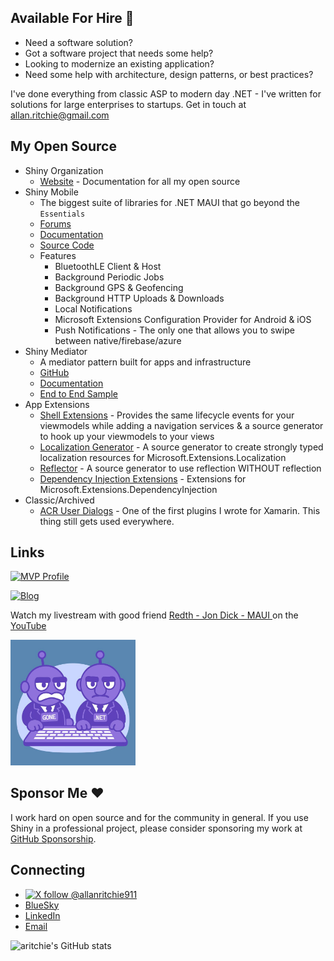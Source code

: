## Available For Hire :construction_worker:

* Need a software solution?
* Got a software project that needs some help?  
* Looking to modernize an existing application?
* Need some help with architecture, design patterns, or best practices?

I've done everything from classic ASP to modern day .NET - I've written for solutions for large enterprises to startups.  Get in touch at [allan.ritchie@gmail.com](mailto:allan.ritchie@gmail.com)

## My Open Source

* Shiny Organization
    * [Website](https://shinylib.net) - Documentation for all my open source
* Shiny Mobile
    * The biggest suite of libraries for .NET MAUI that go beyond the `Essentials`
    * [Forums](https://github.com/shinyorg/shiny/discussions)
    * [Documentation](https://shinylib.net)
    * [Source Code](https://github.com/shinyorg/shiny)
    * Features
        * BluetoothLE Client & Host
        * Background Periodic Jobs
        * Background GPS & Geofencing
        * Background HTTP Uploads & Downloads 
        * Local Notifications
        * Microsoft Extensions Configuration Provider for Android & iOS
        * Push Notifications - The only one that allows you to swipe between native/firebase/azure
* Shiny Mediator
    * A mediator pattern built for apps and infrastructure
    * [GitHub](https://github.com/shinyorg/mediator)
    * [Documentation](https://shinylib.net/client/mediator/)
    * [End to End Sample](https://github.com/shinyorg/mediatorsamples/)
* App Extensions
    * [Shell Extensions](https://shinylib.net/maui) - Provides the same lifecycle events for your viewmodels while adding a navigation services & a source generator to hook up your viewmodels to your views
    * [Localization Generator](https://shinylib.net/extensions/localizegen/) - A source generator to create strongly typed localization resources for Microsoft.Extensions.Localization
    * [Reflector](https://shinylib.net/extensions/reflector/) - A source generator to use reflection WITHOUT reflection
    * [Dependency Injection Extensions](https://shinylib.net/extensions/di/) - Extensions for Microsoft.Extensions.DependencyInjection
* Classic/Archived
    * [ACR User Dialogs](https://github.com/aritchie/userdialogs) - One of the first plugins I wrote for Xamarin.  This thing still gets used everywhere.
    
## Links

[![MVP Profile](https://img.shields.io/badge/MVP-Developer%20Technologies%20🏆-blue?style=flat&logo=microsoft)](https://mvp.microsoft.com/en-us/PublicProfile/5002565) 

[![Blog](https://img.shields.io/badge/Blog-allanritchie.com-brightgreen)](https://allanritchie.com)

Watch my livestream with good friend [Redth - Jon Dick - MAUI ](https://github.com/redth) on the [YouTube](https://www.youtube.com/@GoneDotNet)

<a href="https://www.youtube.com/@GoneDotNet"><img src="gonedotnet.jpg" width="200" /></a>

## Sponsor Me :heart:
I work hard on open source and for the community in general.  If you use Shiny in a professional project, please consider sponsoring my work at [GitHub Sponsorship](https://github.com/sponsors/aritchie).  

## Connecting
* [![X follow @allanritchie911](https://img.shields.io/twitter/follow/allanritchie911?style=social)](https://twitter.com/allanritchie911)
* [BlueSky](https://bsky.app/profile/allanritchie.com)
* [LinkedIn](https://www.linkedin.com/in/allan-ritchie-44b58b3/)
* [Email](mailto:allan.ritchie@gmail.com)




![aritchie's GitHub stats](https://github-readme-stats.vercel.app/api?username=aritchie&show_icons=true&theme=radical)
